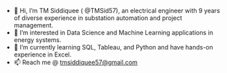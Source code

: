 - 👋 Hi, I’m TM Siddiquee ( @TMSid57), an electrical engineer with 9 years of diverse experience in substation automation and project management.
- 👀 I’m interested in Data Science and Machine Learning applications in energy systems.
- 🌱 I’m currently learning SQL, Tableau, and Python and have hands-on experience in Excel.
- 📫 Reach me @ tmsiddiquee57@gmail.com
<!---
TMSid57/TMSid57 is a ✨ special ✨ repository because its `README.md` (this file) appears on your GitHub profile.
You can click the Preview link to take a look at your changes.
--->
